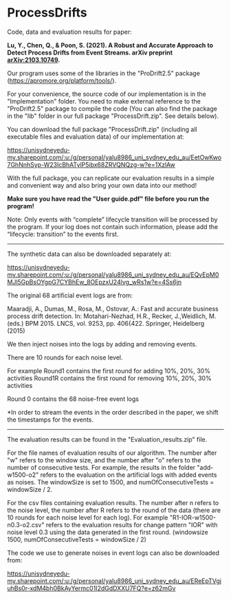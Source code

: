 # ProcessDrifts

Code, data and evaluation results for paper:

**Lu, Y., Chen, Q., & Poon, S. (2021). A Robust and Accurate Approach to Detect Process Drifts from Event Streams. arXiv preprint [arXiv:2103.10749](https://arxiv.org/abs/2103.10749).**

Our program uses some of the libraries in the "ProDrift2.5" package (https://apromore.org/platform/tools/).

For your convenience, the source code of our implementation is in the "Implementation" folder. You need to make external reference to the "ProDrift2.5" package to compile the code (You can also find the package in the "lib" folder in our full package "ProcessDrift.zip". See details below).

You can download the full package "ProcessDrift.zip" (including all executable files and evaluation data) of our implementation at:

https://unisydneyedu-my.sharepoint.com/:u:/g/personal/yalu8986_uni_sydney_edu_au/EetOwKwo7GhNnhSyp-W23IcBhATylP5ibx68ZRVQNQzg-w?e=1XzlAw

With the full package, you can replicate our evaluation results in a simple and convenient way and also bring your own data into our method!

**Make sure you have read the "User guide.pdf" file before you run the program!**

Note: Only events with “complete” lifecycle transition will be processed by the program. If your log does not contain such information, please add the “lifecycle: transition” to the events first.

___________________________________________________________________________________________________________________________________________________________

The synthetic data can also be downloaded separately at:

https://unisydneyedu-my.sharepoint.com/:u:/g/personal/yalu8986_uni_sydney_edu_au/EQvEpM0MJl5GpBsOYgpG7CYBhEw_8OEpzxU24lvg_wRs1w?e=4Ss6jn

The original 68 artificial event logs are from:

Maaradji, A., Dumas, M., Rosa, M., Ostovar, A.: Fast and accurate business process
drift detection. In: Motahari-Nezhad, H.R., Recker, J.,Weidlich, M. (eds.) BPM
2015. LNCS, vol. 9253, pp. 406{422. Springer, Heidelberg (2015)

We then inject noises into the logs by adding and removing events.

There are 10 rounds for each noise level.

For example Round1 contains the first round for adding 10%, 20%, 30% activities
Round1R contains the first round for removing 10%, 20%, 30% activities

Round 0 contains the 68 noise-free event logs

*In order to stream the events in the order described in the paper, we shift the timestamps for the events.

____________________________________________________________________________________________________________________________________________________________

The evaluation results can be found in the "Evaluation_results.zip" file. 

For the file names of evaluation results of our algorithm. The number after "w" refers to the window size, and the number after "o" refers to the number of consecutive tests. For example, the results in the folder "add-w1500-o2" refers to the evaluation on the artificial logs with added events as noises. The windowSize is set to 1500, and numOfConsecutiveTests = windowSize / 2.

For the csv files containing evaluation results. The number after n refers to the noise level, the number after R refers to the round of the data (there are 10 rounds for each noise level for each log). For example "R1-IOR-w1500-n0.3-o2.csv" refers to the evaluation results for change pattern "IOR" with noise level 0.3 using the data generated in the first round. (windowsize 1500, numOfConsecutiveTests = windowSize / 2)


The code we use to generate noises in event logs can also be downloaded from:

https://unisydneyedu-my.sharepoint.com/:u:/g/personal/yalu8986_uni_sydney_edu_au/EReEpTVgjuhBs0r-xdM4bh0BkAyYermc01I2dGdDXXU7FQ?e=z62mGv


